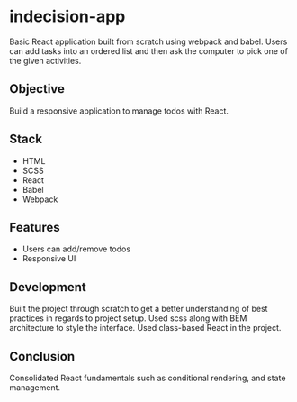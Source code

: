 # indecision-app

Basic React application built from scratch using webpack and babel. Users can add tasks into an ordered list and then ask the computer to pick one of the given activities.

## Objective
Build a responsive application to manage todos with React.

## Stack

 - HTML
 - SCSS
 - React
 - Babel
 - Webpack

## Features

 - Users can add/remove todos
 - Responsive UI

## Development

Built the project through scratch to get a better understanding of best practices in regards to project setup. Used scss along with BEM architecture to style the interface. Used class-based React in the project.

## Conclusion
Consolidated React fundamentals such as conditional rendering, and state management.
